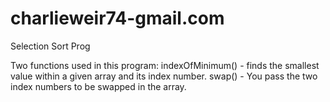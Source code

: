# charlieweir74-gmail.com
Selection Sort Prog

Two functions used in this program: 
indexOfMinimum() - finds the smallest value within a given array and its index number.
swap() - You pass the two index numbers to be swapped in the array.

